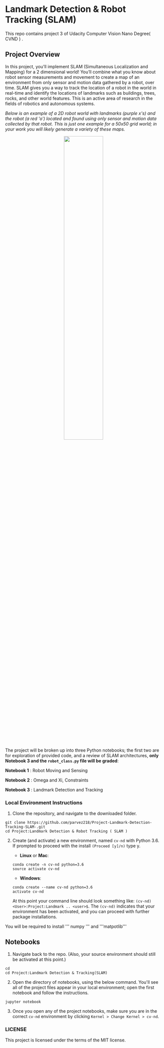 # Landmark Detection & Robot Tracking (SLAM)

This repo contains  project 3 of Udacity Computer Vision Nano Degree( CVND ) .

## Project Overview

In this project, you'll implement SLAM (Simultaneous Localization and Mapping) for a 2 dimensional world! You’ll combine what you know about robot sensor measurements and movement to create a map of an environment from only sensor and motion data gathered by a robot, over time. SLAM gives you a way to track the location of a robot in the world in real-time and identify the locations of landmarks such as buildings, trees, rocks, and other world features. This is an active area of research in the fields of robotics and autonomous systems. 

*Below is an example of a 2D robot world with landmarks (purple x's) and the robot (a red 'o') located and found using *only* sensor and motion data collected by that robot. This is just one example for a 50x50 grid world; in your work you will likely generate a variety of these maps.*

<p align="center">
  <img src="./images/robot_world.png" width=50% height=50% />
</p>

The project will be broken up into three Python notebooks; the first two are for exploration of provided code, and a review of SLAM architectures, **only Notebook 3 and the `robot_class.py` file will be graded**:

__Notebook 1__ : Robot Moving and Sensing

__Notebook 2__ : Omega and Xi, Constraints 

__Notebook 3__ : Landmark Detection and Tracking 


### Local Environment Instructions

1. Clone the repository, and navigate to the downloaded folder.
```
git clone https://github.com/parvez218/Project-Landmark-Detection-Tracking-SLAM-.git
cd Project:Landmark Detection & Robot Tracking ( SLAM )
```

2. Create (and activate) a new environment, named `cv-nd` with Python 3.6. If prompted to proceed with the install `(Proceed [y]/n)` type y.

	- __Linux__ or __Mac__: 
	```
	conda create -n cv-nd python=3.6
	source activate cv-nd
	```
	- __Windows__: 
	```
	conda create --name cv-nd python=3.6
	activate cv-nd
	```
	
	At this point your command line should look something like: `(cv-nd) <User>:Project:Landmark .. <user>$`. The `(cv-nd)` indicates that your environment has been activated, and you can proceed with further package installations.

You will be required to install ''' numpy ''' and '''matpotlib'''


## Notebooks

1. Navigate back to the repo. (Also, your source environment should still be activated at this point.)
```shell
cd
cd Project:Landmark Detection & Tracking(SLAM)
```

2. Open the directory of notebooks, using the below command. You'll see all of the project files appear in your local environment; open the first notebook and follow the instructions.
```shell
jupyter notebook
```

3. Once you open any of the project notebooks, make sure you are in the correct `cv-nd` environment by clicking `Kernel > Change Kernel > cv-nd`.


### LICENSE

 This project is licensed under the terms of the MIT license.
